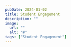 ```yaml
---
pubDate: 2024-01-02
title: Student Engagement
description: ""
image:
  url: ""
  alt: "#"
tags: ["Student Engagement"]
---
```

